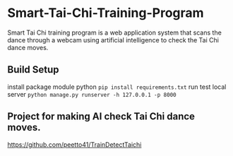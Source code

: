 # Smart-Tai-Chi-Training-Program
Smart Tai Chi training program is a web application system that scans the dance through a webcam using artificial intelligence to check the Tai Chi dance moves.
## Build Setup
install package module python
`pip install requirements.txt`
run test local server
`python manage.py runserver -h 127.0.0.1 -p 8000`

## Project for making AI check Tai Chi dance moves.
https://github.com/peetto41/TrainDetectTaichi
